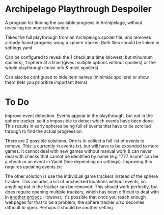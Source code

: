 # Archipelago Playthrough Despoiler

A program for finding the available progress in Archipelago, without revealing too much information.

Takes the full playthrough from an Archipelago spoiler file, and removes already found progress using a sphere tracker. Both files should be linked in settings.yaml

Can be configured to reveal the 1 check at a time (slowest, but minumum spoilers), 1 sphere at a time (gives multiple options without spoilers) or the whole playthrough (most info & most spoilers)

Can also be configured to hide item names (minimize spoilers) or show them (lets you prioritize important items)

# To Do

Improve event detection. Events appear in the playthrough, but not in the sphere tracker, so it's impossible to detect which events have been done. This results in early spheres being full of events that have to be scrolled through to find the actual progression.

There are 2 possible solutions. One is to collect a full list of events to remove. This is currently in events.txt, but will have to be expanded to more games. It cannot deal with new games without manual work & can never deal with checks that cannot be identified by name (e.g "777 Score" can be a check or an event in Yacht Dice depending on settings). Improving this requires updating events.txt

The other solution is use the individual game trackers instead of the sphere tracker. This includes a list of unchecked locations without events, so anything not in the tracker can be removed. This should work perfectly, but does require opening multiple trackers, which has been difficult to deal with in [another project](https://github.com/Zoggoth/Zoggoths-Archipelago-Multitracker). However, it's possible that once you reach enough webpages for that to be a problem, the sphere tracker *also* becomes difficult to open. Perhaps it should be another setting